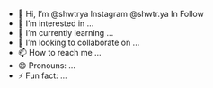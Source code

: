 - 👋 Hi, I’m @shwtrya Instagram @shwtr.ya In Follow
- 👀 I’m interested in ...
- 🌱 I’m currently learning ...
- 💞️ I’m looking to collaborate on ...
- 📫 How to reach me ...
- 😄 Pronouns: ...
- ⚡ Fun fact: ...

<!---
shwtrya/shwtrya is a ✨ special ✨ repository because its `README.md` (this file) appears on your GitHub profile.
You can click the Preview link to take a look at your changes.
--->
